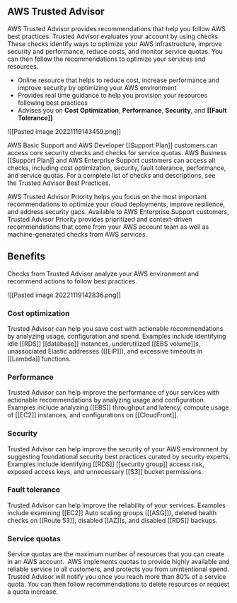 ## AWS Trusted Advisor

AWS Trusted Advisor provides recommendations that help you follow AWS best practices. Trusted Advisor evaluates your account by using checks. These checks identify ways to optimize your AWS infrastructure, improve security and performance, reduce costs, and monitor service quotas. You can then follow the recommendations to optimize your services and resources.

-   Online resource that helps to reduce cost, increase performance and improve security by optimizing your AWS environment
-   Provides real time guidance to help you provision your resources following best practices
-   Advises you on **Cost Optimization**, **Performance**, **Security**, and **[[Fault Tolerance]]**

![[Pasted image 20221119143459.png]]

AWS Basic Support and AWS Developer [[Support Plan]] customers can access core security checks and checks for service quotas. AWS Business [[Support Plan]] and AWS Enterprise Support customers can access all checks, including cost optimization, security, fault tolerance, performance, and service quotas. For a complete list of checks and descriptions, see the Trusted Advisor Best Practices.

AWS Trusted Advisor Priority helps you focus on the most important recommendations to optimize your cloud deployments, improve resilience, and address security gaps. Available to AWS Enterprise Support customers, Trusted Advisor Priority provides prioritized and context-driven recommendations that come from your AWS account team as well as machine-generated checks from AWS services.

## Benefits

Checks from Trusted Advisor analyze your AWS environment and recommend actions to follow best practices.

![[Pasted image 20221119142836.png]]

### Cost optimization

Trusted Advisor can help you save cost with actionable recommendations by analyzing usage, configuration and spend. Examples include identifying idle [[RDS]] [[database]] instances, underutilized [[EBS volume]]s, unassociated Elastic addresses ([[ElP]]), and excessive timeouts in [[Lambda]] functions.  

### Performance

Trusted Advisor can help improve the performance of your services with actionable recommendations by analyzing usage and configuration. Examples include analyzing [[EBS]] throughput and latency, compute usage of [[EC2]] instances, and configurations on [[CloudFront]].  

### Security

Trusted Advisor can help improve the security of your AWS environment by suggesting foundational security best practices curated by security experts. Examples include identifying [[RDS]] [[security group]] access risk, exposed access keys, and unnecessary [[S3]] bucket permissions.  

### Fault tolerance

Trusted Advisor can help improve the reliability of your services. Examples include examining [[EC2]] Auto scaling groups ([[ASG]]), deleted health checks on [[Route 53]], disabled [[AZ]]s, and disabled [[RDS]] backups.  

### Service quotas

Service quotas are the maximum number of resources that you can create in an AWS account.  AWS implements quotas to provide highly available and reliable service to all customers, and protects you from unintentional spend. Trusted Advisor will notify you once you reach more than 80% of a service quota. You can then follow recommendations to delete resources or request a quota increase.